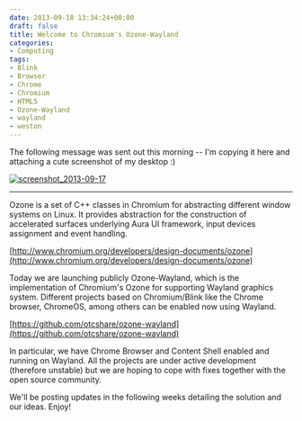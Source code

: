 ```yaml
---
date: 2013-09-18 13:34:24+00:00
draft: false
title: Welcome to Chromium's Ozone-Wayland
categories:
- Computing
tags:
- Blink
- Browser
- Chrome
- Chromium
- HTML5
- Ozone-Wayland
- wayland
- weston
---
```


The following message was sent out this morning -- I'm copying it here and attaching a cute screenshot of my desktop :)

[![screenshot_2013-09-17](http://vignatti.files.wordpress.com/2013/09/screenshot_2013-09-17.png?w=450)
](http://vignatti.files.wordpress.com/2013/09/screenshot_2013-09-17.png)

---

Ozone is a set of C++ classes in Chromium for abstracting different window systems on Linux. It provides abstraction for the construction of accelerated surfaces underlying Aura UI framework, input devices assignment and event handling.

[http://www.chromium.org/developers/design-documents/ozone](http://www.chromium.org/developers/design-documents/ozone)

Today we are launching publicly Ozone-Wayland, which is the implementation of Chromium's Ozone for supporting Wayland graphics system. Different projects based on Chromium/Blink like the Chrome browser, ChromeOS, among others can be enabled now using Wayland.

[https://github.com/otcshare/ozone-wayland](https://github.com/otcshare/ozone-wayland)

In particular, we have Chrome Browser and Content Shell enabled and running on Wayland. All the projects are under active development (therefore unstable) but we are hoping to cope with fixes together with the open source community.

We'll be posting updates in the following weeks detailing the solution and our ideas. Enjoy!

